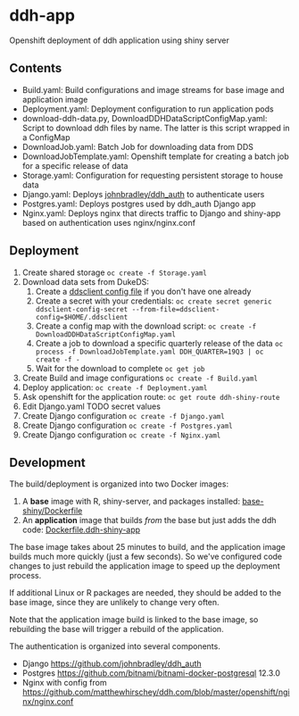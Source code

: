 ddh-app
=======

Openshift deployment of ddh application using shiny server

## Contents

- Build.yaml: Build configurations and image streams for base image and application image
- Deployment.yaml: Deployment configuration to run application pods
- download-ddh-data.py, DownloadDDHDataScriptConfigMap.yaml: Script to download ddh files by name. The latter is this script wrapped in a ConfigMap
- DownloadJob.yaml: Batch Job for downloading data from DDS
- DownloadJobTemplate.yaml: Openshift template for creating a batch job for a specific release of data
- Storage.yaml: Configuration for requesting persistent storage to house data
- Django.yaml: Deploys [johnbradley/ddh_auth](https://github.com/johnbradley/ddh_auth) to authenticate users
- Postgres.yaml: Deploys postgres used by ddh_auth Django app
- Nginx.yaml: Deploys nginx that directs traffic to Django and shiny-app based on authentication uses nginx/nginx.conf

## Deployment

1. Create shared storage `oc create -f Storage.yaml`
2. Download data sets from DukeDS:
    1. Create a [ddsclient config file](https://github.com/Duke-GCB/DukeDSClient/wiki/Agent-User-Keys-(setup)) if you don't have one already
    2. Create a secret with your credentials: `oc create secret generic ddsclient-config-secret --from-file=ddsclient-config=$HOME/.ddsclient`
    3. Create a config map with the download script: `oc create -f DownloadDDHDataScriptConfigMap.yaml`
    4. Create a job to download a specific quarterly release of the data `oc process -f DownloadJobTemplate.yaml DDH_QUARTER=19Q3 | oc create -f -`
    5. Wait for the download to complete `oc get job`
3. Create Build and image configurations `oc create -f Build.yaml`
4. Deploy application: `oc create -f Deployment.yaml`
5. Ask openshift for the application route: `oc get route ddh-shiny-route`
6. Edit Django.yaml TODO secret values
7. Create Django configuration `oc create -f Django.yaml`
8. Create Django configuration `oc create -f Postgres.yaml`
9. Create Django configuration `oc create -f Nginx.yaml`

## Development

The build/deployment is organized into two Docker images:

1. A **base** image with R, shiny-server, and packages installed: [base-shiny/Dockerfile](../base-shiny/Dockerfile)
2. An **application** image that builds _from_ the base but just adds the ddh code: [Dockerfile.ddh-shiny-app](../Dockerfile.ddh-shiny-app)

The base image takes about 25 minutes to build, and the application image builds much more quickly (just a few seconds). So we've configured code changes to just rebuild the application image to speed up the deployment process.

If additional Linux or R packages are needed, they should be added to the base image, since they are unlikely to change very often.

Note that the application image build is linked to the base image, so rebuilding the base will trigger a rebuild of the application.

The authentication is organized into several components.
- Django https://github.com/johnbradley/ddh_auth
- Postgres https://github.com/bitnami/bitnami-docker-postgresql 12.3.0
- Nginx with config from https://github.com/matthewhirschey/ddh.com/blob/master/openshift/nginx/nginx.conf
